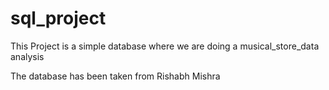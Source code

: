 # sql_project

This Project is a simple database where we are doing a musical_store_data analysis

The database has been taken from Rishabh Mishra 
